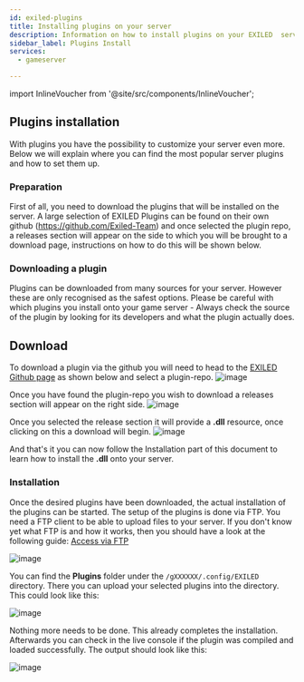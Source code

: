 ```yaml
---
id: exiled-plugins
title: Installing plugins on your server
description: Information on how to install plugins on your EXILED  server from ZAP-Hosting - ZAP-Hosting.com documentation
sidebar_label: Plugins Install
services:
  - gameserver

---
```


import InlineVoucher from '@site/src/components/InlineVoucher';

<InlineVoucher />

## Plugins installation

With plugins you have the possibility to customize your server even more. Below we will explain where you can find the most popular server plugins and how to set them up. 

### Preparation

First of all, you need to download the plugins that will be installed on the server. A large selection of EXILED Plugins can be found on their own github (https://github.com/Exiled-Team) and once selected the plugin repo, a releases section will appear on the side to which you will be brought to a download page, instructions on how to do this will be shown below.

### Downloading a plugin
Plugins can be downloaded from many sources for your server. However these are only recognised as the safest options. Please be careful with which plugins you install onto your game server - Always check the source of the plugin by looking for its developers and what the plugin actually does.

## Download
To download a plugin via the github you will need to head to the [EXILED Github page](https://github.com/Exiled-Team) as shown below and select a plugin-repo.
![image](https://screensaver01.zap-hosting.com/index.php/s/6cCEZGEBKNnJ4o4/preview)

Once you have found the plugin-repo you wish to download a releases section will appear on the right side.
![image](https://screensaver01.zap-hosting.com/index.php/s/fteeKrPYmRZknBq/preview)

Once you selected the release section it will provide a **.dll** resource, once clicking on this a download will begin.
![image](https://screensaver01.zap-hosting.com/index.php/s/WzB3qHEb37kkBKs/preview)

And that's it you can now follow the Installation part of this document to learn how to install the **.dll** onto your server.

### Installation

Once the desired plugins have been downloaded, the actual installation of the plugins can be started. The setup of the plugins is done via FTP. You need a FTP client to be able to upload files to your server. If you don't know yet what FTP is and how it works, then you should have a look at the following guide: [Access via FTP](gameserver-ftpaccess.md)

![image](https://screensaver01.zap-hosting.com/index.php/s/pr5s8ySnpBN7qjC/preview)

You can find the **Plugins** folder under the ``/gXXXXXX/.config/EXILED`` directory. There you can upload your selected plugins into the directory. This could look like this:

![image](https://screensaver01.zap-hosting.com/index.php/s/MRJHcdGpwSb2agK/preview)

Nothing more needs to be done. This already completes the installation. Afterwards you can check in the live console if the plugin was compiled and loaded successfully. The output should look like this:

![image](https://screensaver01.zap-hosting.com/index.php/s/NtN6T5fPif3ngEW/preview)
